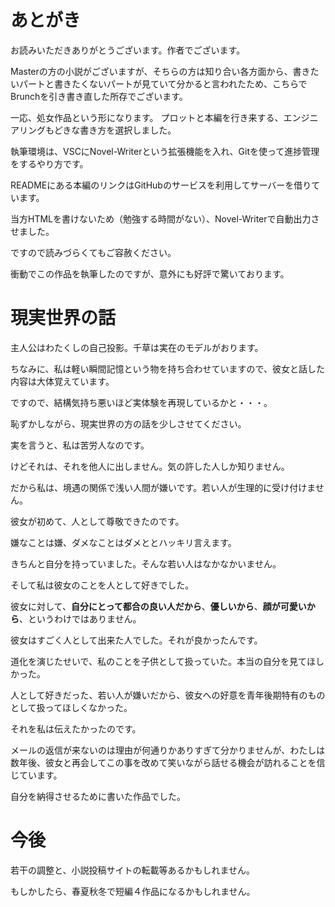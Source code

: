 # あとがき
お読みいただきありがとうございます。作者でございます。

Masterの方の小説がございますが、そちらの方は知り合い各方面から、書きたいパートと書きたくないパートが見ていて分かると言われたため、こちらでBrunchを引き書き直した所存でございます。

一応、処女作品という形になります。
プロットと本編を行き来する、エンジニアリングもどきな書き方を選択しました。

執筆環境は、VSCにNovel-Writerという拡張機能を入れ、Gitを使って進捗管理をするやり方です。

READMEにある本編のリンクはGitHubのサービスを利用してサーバーを借りています。

当方HTMLを書けないため（勉強する時間がない）、Novel-Writerで自動出力させました。

ですので読みづらくてもご容赦ください。

衝動でこの作品を執筆したのですが、意外にも好評で驚いております。

# 現実世界の話

主人公はわたくしの自己投影。千草は実在のモデルがおります。

ちなみに、私は軽い瞬間記憶という物を持ち合わせていますので、彼女と話した内容は大体覚えています。

ですので、結構気持ち悪いほど実体験を再現しているかと・・・。

恥ずかしながら、現実世界の方の話を少しさせてください。

実を言うと、私は苦労人なのです。

けどそれは、それを他人に出しません。気の許した人しか知りません。

だから私は、境遇の関係で浅い人間が嫌いです。若い人が生理的に受け付けません。

彼女が初めて、人として尊敬できたのです。

嫌なことは嫌、ダメなことはダメととハッキリ言えます。

きちんと自分を持っていました。そんな若い人はなかなかいません。

そして私は彼女のことを人として好きでした。

彼女に対して、**自分にとって都合の良い人だから**、**優しいから**、**顔が可愛いから**、というわけではありません。

彼女はすごく人として出来た人でした。それが良かったんです。

道化を演じたせいで、私のことを子供として扱っていた。本当の自分を見てほしかった。

人として好きだった、若い人が嫌いだから、彼女への好意を青年後期特有のものとして扱ってほしくなかった。

それを私は伝えたかったのです。

メールの返信が来ないのは理由が何通りかありすぎて分かりませんが、わたしは数年後、彼女と再会してこの事を改めて笑いながら話せる機会が訪れることを信じています。

自分を納得させるために書いた作品でした。

# 今後

若干の調整と、小説投稿サイトの転載等あるかもしれません。

もしかしたら、春夏秋冬で短編４作品になるかもしれません。